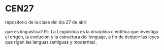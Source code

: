 # CEN27
repositorio de la clase del dia 27 de abril

que es linguistica?
R= La Lingüística es la disciplina científica que investiga el origen, la evolución y la estructura del lenguaje, a fin de deducir las leyes que rigen las lenguas (antiguas y modernas).
